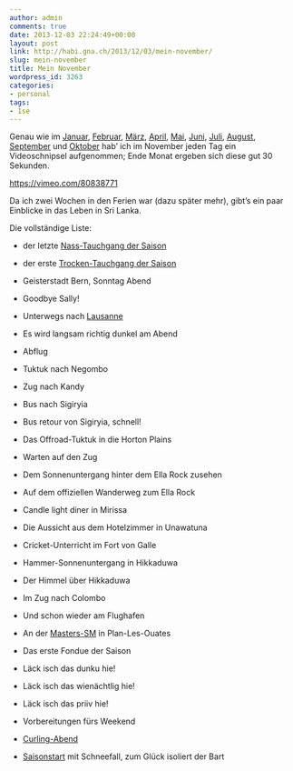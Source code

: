 ```yaml
---
author: admin
comments: true
date: 2013-12-03 22:24:49+00:00
layout: post
link: http://habi.gna.ch/2013/12/03/mein-november/
slug: mein-november
title: Mein November
wordpress_id: 3263
categories:
- personal
tags:
- 1se
---
```


Genau wie im [Januar](http://habi.gna.ch/2013/02/01/mein-januar/), [Februar](http://habi.gna.ch/2013/03/04/mein-februar/), [März](http://habi.gna.ch/2013/04/01/mein-marz/), [April](http://habi.gna.ch/2013/05/01/mein-april/), [Mai](http://habi.gna.ch/2013/06/01/mein-mai/), [Juni](http://habi.gna.ch/2013/07/01/mein-juni/), [Juli](http://habi.gna.ch/2013/08/02/mein-juli/), [August](http://habi.gna.ch/2013/09/02/mein-august/), [September](http://habi.gna.ch/2013/10/02/mein-september/) und [Oktober](http://habi.gna.ch/2013/11/03/mein-oktober/) hab’ ich im November jeden Tag ein Videoschnipsel aufgenommen; Ende Monat ergeben sich diese gut 30 Sekunden.

https://vimeo.com/80838771

Da ich zwei Wochen in den Ferien war (dazu später mehr), gibt’s ein paar Einblicke in das Leben in Sri Lanka.  

Die vollständige Liste:  




  
  * der letzte [Nass-Tauchgang der Saison](http://divelog.davidhaberthuer.ch/2013.11.01.eichholz-marzili.pdf)


  
  * der erste [Trocken-Tauchgang der Saison](http://habi.gna.ch/2013/11/05/tauchen-im-lac-st-leonard/)


  
  * Geisterstadt Bern, Sonntag Abend


  
  * Goodbye Sally!


  
  * Unterwegs nach [Lausanne](http://habi.gna.ch/2013/11/05/zmorge-am-see/)


  
  * Es wird langsam richtig dunkel am Abend


  
  * Abflug


  
  * Tuktuk nach Negombo


  
  * Zug nach Kandy


  
  * Bus nach Sigiryia


  
  * Bus retour von Sigiryia, schnell!


  
  * Das Offroad-Tuktuk in die Horton Plains


  
  * Warten auf den Zug


  
  * Dem Sonnenuntergang hinter dem Ella Rock zusehen


  
  * Auf dem offiziellen Wanderweg zum Ella Rock


  
  * Candle light diner in Mirissa


  
  * Die Aussicht aus dem Hotelzimmer in Unawatuna


  
  * Cricket-Unterricht im Fort von Galle


  
  * Hammer-Sonnenuntergang in Hikkaduwa


  
  * Der Himmel über Hikkaduwa


  
  * Im Zug nach Colombo


  
  * Und schon wieder am Flughafen


  
  * An der [Masters-SM](http://www.fsn.ch/desktopdefault.aspx/tabid-814/965_read-9606/) in Plan-Les-Ouates


  
  * Das erste Fondue der Saison


  
  * Läck isch das dunku hie!


  
  * Läck isch das wienächtlig hie!


  
  * Läck isch das priiv hie!


  
  * Vorbereitungen fürs Weekend


  
  * [Curling-Abend](http://www.curlingbern.ch/curling-probieren/plausch-curling/)


  
  * [Saisonstart](http://runkeeper.com/user/davidhaberthuer/activity/276564220) mit Schneefall, zum Glück isoliert der Bart


